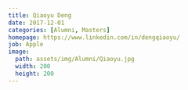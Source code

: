 ```yaml
---
title: Qiaoyu Deng
date: 2017-12-01
categories: [Alumni, Masters]
homepage: https://www.linkedin.com/in/dengqiaoyu/
job: Apple
image:
  path: assets/img/Alumni/Qiaoyu.jpg
  width: 200
  height: 200
---
```



